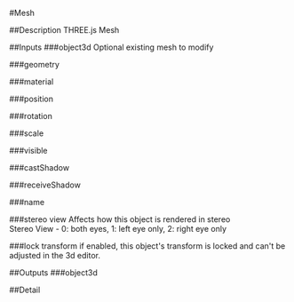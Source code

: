 #Mesh

##Description
THREE.js Mesh

##Inputs
###object3d
Optional existing mesh to modify

###geometry


###material


###position


###rotation


###scale


###visible


###castShadow


###receiveShadow


###name


###stereo view
Affects how this object is rendered in stereo  
Stereo View - 0: both eyes, 1: left eye only, 2: right eye only

###lock transform
if enabled, this object's transform is locked and can't be adjusted in the 3d editor.

##Outputs
###object3d


##Detail

